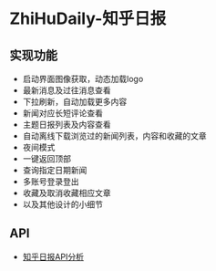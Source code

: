 # ZhiHuDaily-知乎日报
  实现功能
-------
  * 启动界面图像获取，动态加载logo <br> 
  * 最新消息及过往消息查看 <br>
  * 下拉刷新，自动加载更多内容<br>
  * 新闻对应长短评论查看 <br>
  * 主题日报列表及内容查看 <br>
  * 自动离线下载浏览过的新闻列表，内容和收藏的文章<br>
  * 夜间模式 <br>
  * 一键返回顶部 <br>
  * 查询指定日期新闻 <br>
  * 多账号登录登出 <br>
  * 收藏及取消收藏相应文章 <br>
  * 以及其他设计的小细节<br>
  
API
-------
  * [知乎日报API分析](https://github.com/izzyleung/ZhihuDailyPurify/wiki/%E7%9F%A5%E4%B9%8E%E6%97%A5%E6%8A%A5-API-%E5%88%86%E6%9E%90)

